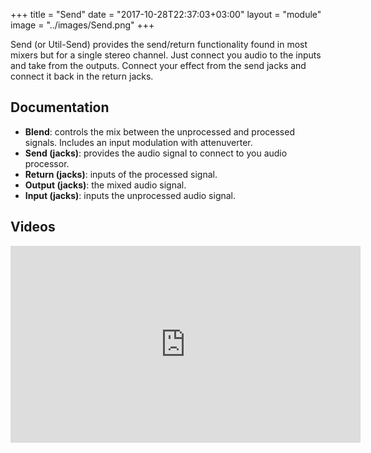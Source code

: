 +++
title = "Send"
date = "2017-10-28T22:37:03+03:00"
layout = "module"
image = "../images/Send.png"
+++

Send (or Util-Send) provides the send/return functionality found in most mixers but for a single stereo channel. Just connect you audio to the inputs and take from the outputs. Connect your effect from the send jacks and connect it back in the return jacks.

## Documentation

- **Blend**: controls the mix between the unprocessed and processed signals. Includes an input modulation with attenuverter.
- **Send (jacks)**: provides the audio signal to connect to you audio processor.
- **Return (jacks)**: inputs of the processed signal.
- **Output (jacks)**: the mixed audio signal.
- **Input (jacks)**: inputs the unprocessed audio signal.

## Videos

<iframe width="560" height="315" src="https://www.youtube.com/embed/0I6dCp8XFl8" frameborder="0" allow="autoplay; encrypted-media" allowfullscreen></iframe>
